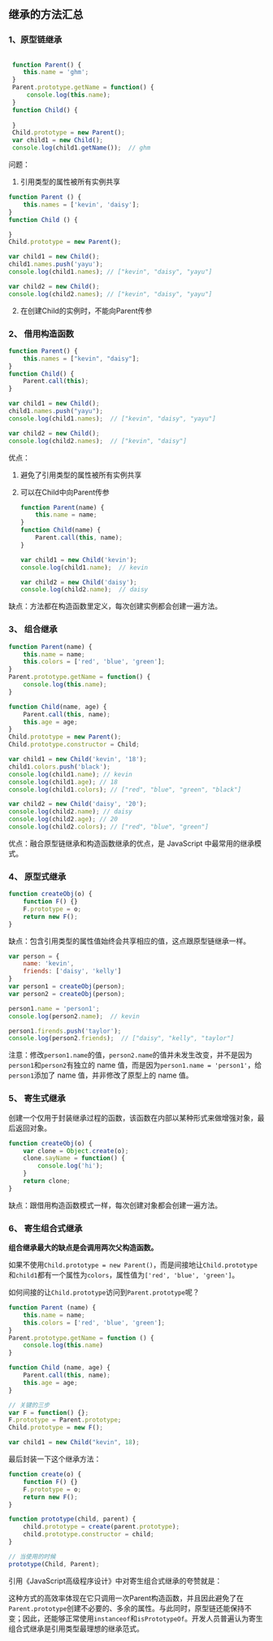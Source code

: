 ## 继承的方法汇总

### 1、**原型链继承**

```javascript
 
 function Parent() {
 	this.name = 'ghm';
 }
 Parent.prototype.getName = function() {
     console.log(this.name);
 }
 function Child() {
     
 }
 Child.prototype = new Parent();
 var child1 = new Child();
 console.log(child1.getName());  // ghm
```
问题：

1. 引用类型的属性被所有实例共享
```js
function Parent () {
    this.names = ['kevin', 'daisy'];
}
function Child () {

}
Child.prototype = new Parent();

var child1 = new Child();
child1.names.push('yayu');
console.log(child1.names); // ["kevin", "daisy", "yayu"]

var child2 = new Child();
console.log(child2.names); // ["kevin", "daisy", "yayu"]
```
2. 在创建Child的实例时，不能向Parent传参

### 2、 **借用构造函数**

```js
function Parent() {
    this.names = ["kevin", "daisy"];
}
function Child() {
    Parent.call(this);
}

var child1 = new Child();
child1.names.push("yayu");
console.log(child1.names);  // ["kevin", "daisy", "yayu"]

var child2 = new Child();
console.log(child2.names);  // ["kevin", "daisy"]
```

优点：

1. 避免了引用类型的属性被所有实例共享

2. 可以在Child中向Parent传参

   ```js
   function Parent(name) {
       this.name = name;
   }
   function Child(name) {
       Parent.call(this, name);
   }
   
   var child1 = new Child('kevin');
   console.log(child1.name);  // kevin
   
   var child2 = new Child('daisy');
   console.log(child2.name);  // daisy
   ```

缺点：方法都在构造函数里定义，每次创建实例都会创建一遍方法。

### 3、 **组合继承**

```js
function Parent(name) {
    this.name = name;
    this.colors = ['red', 'blue', 'green'];
}
Parent.prototype.getName = function() {
    console.log(this.name);
}

function Child(name, age) {
	Parent.call(this, name);
    this.age = age;
}
Child.prototype = new Parent();
Child.prototype.constructor = Child;

var child1 = new Child('kevin', '18');
child1.colors.push('black');
console.log(child1.name); // kevin
console.log(child1.age); // 18
console.log(child1.colors); // ["red", "blue", "green", "black"]

var child2 = new Child('daisy', '20');
console.log(child2.name); // daisy
console.log(child2.age); // 20
console.log(child2.colors); // ["red", "blue", "green"]
```

优点：融合原型链继承和构造函数继承的优点，是 JavaScript 中最常用的继承模式。

### 4、 **原型式继承**

```js
function createObj(o) {
    function F() {}
    F.prototype = o;
    return new F();
}
```

缺点：包含引用类型的属性值始终会共享相应的值，这点跟原型链继承一样。

```js
var person = {
    name: 'kevin',
    friends: ['daisy', 'kelly']
}
var person1 = createObj(person);
var person2 = createObj(person);

person1.name = 'person1';
console.log(person2.name);  // kevin

person1.firends.push('taylor');
console.log(person2.friends);  // ["daisy", "kelly", "taylor"]
```

注意：修改`person1.name`的值，`person2.name`的值并未发生改变，并不是因为`person1`和`person2`有独立的 name 值，而是因为`person1.name = 'person1'`，给`person1`添加了 name 值，并非修改了原型上的 name 值。

### 5、 **寄生式继承**

创建一个仅用于封装继承过程的函数，该函数在内部以某种形式来做增强对象，最后返回对象。

```js
function createObj(o) {
    var clone = Object.create(o);
    clone.sayName = function() {
		console.log('hi');
    }
    return clone;
}
```

缺点：跟借用构造函数模式一样，每次创建对象都会创建一遍方法。

### 6、 **寄生组合式继承**

**组合继承最大的缺点是会调用两次父构造函数。**

如果不使用`Child.prototype = new Parent()`，而是间接地让`Child.prototype`和`child1`都有一个属性为`colors`，属性值为`['red', 'blue', 'green']`。

如何间接的让`Child.prototype`访问到`Parent.prototype`呢？

```js
function Parent (name) {
    this.name = name;
    this.colors = ['red', 'blue', 'green'];
}
Parent.prototype.getName = function () {
    console.log(this.name)
}

function Child (name, age) {
    Parent.call(this, name);
    this.age = age;
}

// 关键的三步
var F = function() {};
F.prototype = Parent.prototype;
Child.prototype = new F();

var child1 = new Child("kevin", 18);
```

最后封装一下这个继承方法：

```js
function create(o) {
	function F() {}
    F.prototype = o;
    return new F();
}

function prototype(child, parent) {
    child.prototype = create(parent.prototype);
    child.prototype.constructor = child;
}

// 当使用的时候
prototype(Child, Parent);
```

引用《JavaScript高级程序设计》中对寄生组合式继承的夸赞就是：

这种方式的高效率体现在它只调用一次Parent构造函数，并且因此避免了在`Parent.prototype`创建不必要的、多余的属性。与此同时，原型链还能保持不变；因此，还能够正常使用`instanceof`和`isPrototypeOf`。开发人员普遍认为寄生组合式继承是引用类型最理想的继承范式。